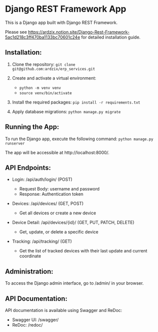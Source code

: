# Django REST Framework App

This is a Django app built with Django REST Framework.

Please see https://ardzix.notion.site/Django-Rest-Framework-5ac1d218c3ff470ba1133bc70601c24e for detailed installation guide.

## Installation:
1. Clone the repository:
   `git clone git@github.com:ardzix/erp_services.git`

2. Create and activate a virtual environment:
   - `python -m venv venv`
   - `source venv/bin/activate`

3. Install the required packages:
   `pip install -r requirements.txt`

4. Apply database migrations:
   `python manage.py migrate`

## Running the App:
To run the Django app, execute the following command:
`python manage.py runserver`

The app will be accessible at http://localhost:8000/.

## API Endpoints:
- Login: /api/auth/login/ (POST)
  - Request Body: username and password
  - Response: Authentication token

- Devices: /api/devices/ (GET, POST)
  - Get all devices or create a new device

- Device Detail: /api/devices/{id}/ (GET, PUT, PATCH, DELETE)
  - Get, update, or delete a specific device

- Tracking: /api/tracking/ (GET)
  - Get the list of tracked devices with their last update and current coordinate

## Administration:
To access the Django admin interface, go to /admin/ in your browser.

## API Documentation:
API documentation is available using Swagger and ReDoc:
- Swagger UI: /swagger/
- ReDoc: /redoc/
